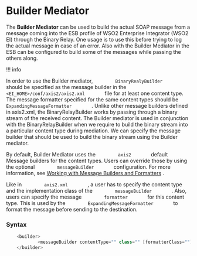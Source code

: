 # Builder Mediator

The **Builder Mediator** can be used to build the actual SOAP message
from a message coming into the ESB profile of WSO2 Enterprise Integrator
(WSO2 EI) through the Binary Relay. One usage is to use this before
trying to log the actual message in case of an error. Also with the
Builder Mediator in the ESB can be configured to build some of the
messages while passing the others along.

!!! info

In order to use the Builder mediator,
`         BinaryRealyBuilder        ` should be specified as the message
builder in the `         <EI_HOME>/conf/axis2/axis2.xml        ` file
for at least one content type. The message formatter specified for the
same content types should be
`         ExpandingMessageFormatter        ` . Unlike other message
builders defined in axis2.xml, the BinaryRelayBuilder works by passing
through a binary stream of the received content. The Builder mediator is
used in conjunction with the BinaryRelayBuilder when we require to build
the binary stream into a particular content type during mediation. We
can specify the message builder that should be used to build the binary
stream using the Builder mediator.


By default, Builder Mediator uses the `         axis2        ` default
Message builders for the content types. Users can override those by
using the optional `         messageBuilder        ` configuration. For
more information, see [Working with Message Builders and
Formatters](https://docs.wso2.com/display/EI650/Working+with+Message+Builders+and+Formatters)
.

Like in `         axis2.xml        ` , a user has to specify the content
type and the implementation class of the
`         messageBuilder        ` . Also, users can specify the message
`         formatter        ` for this content type. This is used by the
`         ExpandingMessageFormatter        ` to format the message
before sending to the destination.

### Syntax

``` java
    <builder>
            <messageBuilder contentType="" class="" [formatterClass=""]/>
    </builder>
```

  
  
